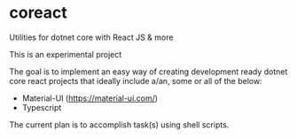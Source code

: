 # coreact
Utilities for dotnet core with React JS &amp; more

This is an experimental project

The goal is to implement an easy way of creating development ready dotnet core react projects that ideally include a/an, some or all of the below:

* Material-UI (https://material-ui.com/)
* Typescript

The current plan is to accomplish task(s) using shell scripts.
